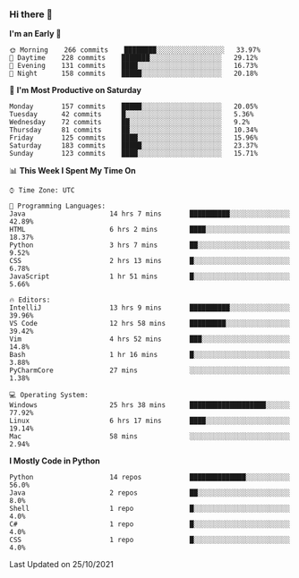 ### Hi there 👋

<!--START_SECTION:waka-->
**I'm an Early 🐤** 

```text
🌞 Morning    266 commits    ████████░░░░░░░░░░░░░░░░░   33.97% 
🌆 Daytime    228 commits    ███████░░░░░░░░░░░░░░░░░░   29.12% 
🌃 Evening    131 commits    ████░░░░░░░░░░░░░░░░░░░░░   16.73% 
🌙 Night      158 commits    █████░░░░░░░░░░░░░░░░░░░░   20.18%

```
📅 **I'm Most Productive on Saturday** 

```text
Monday       157 commits    █████░░░░░░░░░░░░░░░░░░░░   20.05% 
Tuesday      42 commits     █░░░░░░░░░░░░░░░░░░░░░░░░   5.36% 
Wednesday    72 commits     ██░░░░░░░░░░░░░░░░░░░░░░░   9.2% 
Thursday     81 commits     ██░░░░░░░░░░░░░░░░░░░░░░░   10.34% 
Friday       125 commits    ████░░░░░░░░░░░░░░░░░░░░░   15.96% 
Saturday     183 commits    █████░░░░░░░░░░░░░░░░░░░░   23.37% 
Sunday       123 commits    ████░░░░░░░░░░░░░░░░░░░░░   15.71%

```


📊 **This Week I Spent My Time On** 

```text
⌚︎ Time Zone: UTC

💬 Programming Languages: 
Java                     14 hrs 7 mins       ██████████░░░░░░░░░░░░░░░   42.89% 
HTML                     6 hrs 2 mins        ████░░░░░░░░░░░░░░░░░░░░░   18.37% 
Python                   3 hrs 7 mins        ██░░░░░░░░░░░░░░░░░░░░░░░   9.52% 
CSS                      2 hrs 13 mins       █░░░░░░░░░░░░░░░░░░░░░░░░   6.78% 
JavaScript               1 hr 51 mins        █░░░░░░░░░░░░░░░░░░░░░░░░   5.66%

🔥 Editors: 
IntelliJ                 13 hrs 9 mins       ██████████░░░░░░░░░░░░░░░   39.96% 
VS Code                  12 hrs 58 mins      █████████░░░░░░░░░░░░░░░░   39.42% 
Vim                      4 hrs 52 mins       ███░░░░░░░░░░░░░░░░░░░░░░   14.8% 
Bash                     1 hr 16 mins        █░░░░░░░░░░░░░░░░░░░░░░░░   3.88% 
PyCharmCore              27 mins             ░░░░░░░░░░░░░░░░░░░░░░░░░   1.38%

💻 Operating System: 
Windows                  25 hrs 38 mins      ███████████████████░░░░░░   77.92% 
Linux                    6 hrs 17 mins       ████░░░░░░░░░░░░░░░░░░░░░   19.14% 
Mac                      58 mins             ░░░░░░░░░░░░░░░░░░░░░░░░░   2.94%

```

**I Mostly Code in Python** 

```text
Python                   14 repos            ██████████████░░░░░░░░░░░   56.0% 
Java                     2 repos             ██░░░░░░░░░░░░░░░░░░░░░░░   8.0% 
Shell                    1 repo              █░░░░░░░░░░░░░░░░░░░░░░░░   4.0% 
C#                       1 repo              █░░░░░░░░░░░░░░░░░░░░░░░░   4.0% 
CSS                      1 repo              █░░░░░░░░░░░░░░░░░░░░░░░░   4.0%

```



 Last Updated on 25/10/2021
<!--END_SECTION:waka-->

<!--
**e1630m/e1630m** is a ✨ _special_ ✨ repository because its `README.md` (this file) appears on your GitHub profile.

Here are some ideas to get you started:

- 🔭 I’m currently working on ...
- 🌱 I’m currently learning ...
- 👯 I’m looking to collaborate on ...
- 🤔 I’m looking for help with ...
- 💬 Ask me about ...
- 📫 How to reach me: ...
- 😄 Pronouns: ...
- ⚡ Fun fact: ...
-->

